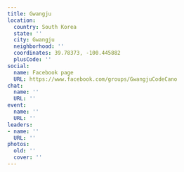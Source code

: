 ```yaml
---
title: Gwangju
location:
  country: South Korea
  state: ''
  city: Gwangju
  neighborhood: ''
  coordinates: 39.78373, -100.445882
  plusCode: ''
social:
  name: Facebook page
  URL: https://www.facebook.com/groups/GwangjuCodeCano
chat:
  name: ''
  URL: ''
event:
  name: ''
  URL: ''
leaders:
- name: ''
  URL: ''
photos:
  old: ''
  cover: ''
---
```

